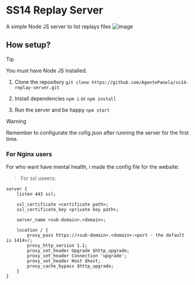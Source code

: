 # SS14 Replay Server
A simple Node JS server to list replays files
![image](https://github.com/user-attachments/assets/f5e60b50-b437-4260-8db5-539599e847ac)

## How setup?

> [!TIP]
> You must have Node JS installed.

1. Clone the repository
`git clone https://github.com/AgentePanela/ss14-replay-server.git`

2. Install dependencies
`npm i` or `npm install` 

3. Run the server and be happy
`npm start` 

> [!WARNING]
> Remember to configurate the cofig.json after running the server for the first time.

### For Nginx users
For who want have mental health, i made the config file for the website:
> For ssl useers:
```
server {
    listen 443 ssl;

    ssl_certificate <certificate path>;
    ssl_certificate_key <private key path>;

    server_name <sub-domain>.<domain>;

    location / {
        proxy_pass https://<sub-domain>.<domain>:<port - the default is 1414>/;
        proxy_http_version 1.1;
        proxy_set_header Upgrade $http_upgrade;
        proxy_set_header Connection 'upgrade';
        proxy_set_header Host $host;
        proxy_cache_bypass $http_upgrade;
    }
}
```
